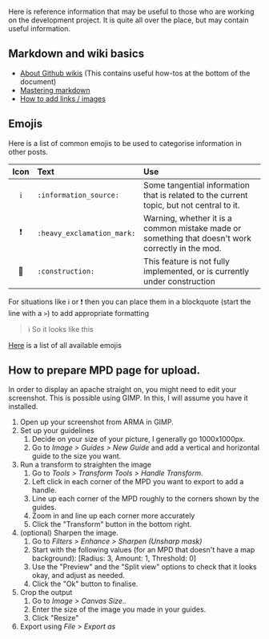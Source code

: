 Here is reference information that may be useful to those who are working on the development project. It is quite all over the place, but may contain useful information.

## Markdown and wiki basics

* [About Github wikis](https://docs.github.com/en/github/building-a-strong-community/about-wikis) (This contains useful how-tos at the bottom of the document)
* [Mastering markdown](https://guides.github.com/features/mastering-markdown/)
* [How to add links / images](https://docs.github.com/en/github/building-a-strong-community/editing-wiki-content)

## Emojis

Here is a list of common emojis to be used to categorise information in other posts.

| Icon | Text | Use |
| :-: | :- | :- |
| :information_source: | `:information_source:` | Some tangential information that is related to the current topic, but not central to it. |
| :heavy_exclamation_mark: | `:heavy_exclamation_mark:` | Warning, whether it is a common mistake made or something that doesn't work correctly in the mod. |
| :construction: | `:construction:` | This feature is not fully implemented, or is currently under construction |

For situations like :information_source: or :heavy_exclamation_mark: then you can place them in a blockquote (start the line with a `>`) to add appropriate formatting

> :information_source: So it looks like this

[Here](https://www.webfx.com/tools/emoji-cheat-sheet/) is a list of all available emojis

## How to prepare MPD page for upload.

In order to display an apache straight on, you might need to edit your screenshot. This is possible using GIMP. In this, I will assume you have it installed.

1) Open up your screenshot from ARMA in GIMP.
2) Set up your guidelines
    1) Decide on your size of your picture, I generally go 1000x1000px.
    2) Go to *Image > Guides > New Guide* and add a vertical and horizontal guide to the size you want.
3) Run a transform to straighten the image
    1) Go to *Tools > Transform Tools > Handle Transform*.
    2) Left click in each corner of the MPD you want to export to add a handle.
    3) Line up each corner of the MPD roughly to the corners shown by the guides.
    4) Zoom in and line up each corner more accurately
    5) Click the "Transform" button in the bottom right.
4) (optional) Sharpen the image.
    1) Go to *Filters > Enhance > Sharpen (Unsharp mask)*
    2) Start with the following values (for an MPD that doesn't have a map background): [Radius: 3, Amount: 1, Threshold: 0]
    3) Use the "Preview" and the "Split view" options to check that it looks okay, and adjust as needed.
    4) Click the "Ok" button to finalise.
5) Crop the output
    1) Go to *Image > Canvas Size..*
    2) Enter the size of the image you made in your guides.  
    3) Click "Resize"
6) Export using *File > Export as*